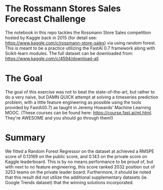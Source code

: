 # The Rossmann Stores Sales Forecast Challenge 
The notebook in this repo tackles the Rossmann Store Sales competition hosted by Kaggle back in 2015 (for detail see: https://www.kaggle.com/c/rossmann-store-sales) via using random forest. This is meant to be a practice utilizing the FastAI 0.7 framework along with Scikit-learn modules. The full dataset can be downloaded from: https://www.kaggle.com/c/4594/download-all.

# The Goal
The goal of this exercise was not to beat the state-of-the-art, but rather to do a very naive, but DAMN QUICK attempt at solving a timeseries prediction problem, with a little feature engineering as possible using the tools provided by FastAI(0.7) as taught in Jeremy Howards' Machine Learning MOOC. (These courses can be found here: https://course.fast.ai/ml.html. They're AWESOME and you should go through them!)

# Summary
We fitted a Random Forest Regressor on the dataset at achieved a RMSPE score of 0.13169 on the public score, and 0.143 on the private score on Kaggle leaderboard. This is by no means performance to be proud of, but with next to no feature engineering, this score ranked 2032 position out of 3253 teams on the private leader board. Furthermore, it should be noted that this result did not utilize the additional supplementary datasets (ie. Google Trends dataset) that the winning solutions incorporated.
